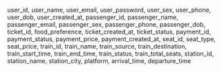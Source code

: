 user_id, user_name, user_email, user_password, user_sex, user_phone, user_dob, user_created_at, passenger_id, passenger_name, passenger_email, passenger_sex, passenger_phone, passenger_dob, ticket_id, food_preference, ticket_created_at, ticket_status, payment_id, payment_status, payment_price, payment_created_at, seat_id, seat_type, seat_price, train_id, train_name, train_source, train_destination, train_start_time, train_end_time, train_status, train_total_seats, station_id, station_name, station_city, platform, arrival_time, departure_time
